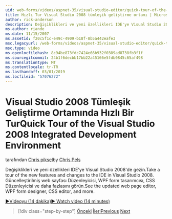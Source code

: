 ```yaml
---
uid: web-forms/videos/aspnet-35/visual-studio-editor/quick-tour-of-the-visual-studio-2008-integrated-development-environment
title: Hızlı Tur Visual Studio 2008 tümleşik geliştirme ortamı | Microsoft Docs
author: rick-anderson
description: Değişiklikleri ve yeni özellikleri IDE'ye Visual Studio 2008'de gezin. Güncelleştirilmiş web sayfası Düzenleyicisi, WPF form tasarımcısı, CSS Düzenleyicisi ve daha fazlasını görün.
ms.author: riande
ms.date: 11/15/2007
ms.assetid: f20c5f1c-e49c-4909-b18f-8b5a442eafe3
msc.legacyurl: /web-forms/videos/aspnet-35/visual-studio-editor/quick-tour-of-the-visual-studio-2008-integrated-development-environment
msc.type: video
ms.openlocfilehash: 8c94be873fdc7424e66b932f0389ad8738fb3f1f
ms.sourcegitcommit: 24b1f6decbb17bb22a45166e5fdb0845c65af498
ms.translationtype: MT
ms.contentlocale: tr-TR
ms.lasthandoff: 03/01/2019
ms.locfileid: "57076272"
---
```

<a name="quick-tour-of-the-visual-studio-2008-integrated-development-environment"></a><span data-ttu-id="e28bf-104">Visual Studio 2008 Tümleşik Geliştirme Ortamında Hızlı Bir Tur</span><span class="sxs-lookup"><span data-stu-id="e28bf-104">Quick Tour of the Visual Studio 2008 Integrated Development Environment</span></span>
====================
<span data-ttu-id="e28bf-105">tarafından [Chris piksel](https://twitter.com/chrispels)</span><span class="sxs-lookup"><span data-stu-id="e28bf-105">by [Chris Pels](https://twitter.com/chrispels)</span></span>

<span data-ttu-id="e28bf-106">Değişiklikleri ve yeni özellikleri IDE'ye Visual Studio 2008'de gezin.</span><span class="sxs-lookup"><span data-stu-id="e28bf-106">Take a tour of the new features and changes to the IDE in Visual Studio 2008.</span></span> <span data-ttu-id="e28bf-107">Güncelleştirilmiş web sayfası Düzenleyicisi, WPF form tasarımcısı, CSS Düzenleyicisi ve daha fazlasını görün.</span><span class="sxs-lookup"><span data-stu-id="e28bf-107">See the updated web page editor, WPF form designer, CSS editor, and more.</span></span>

[<span data-ttu-id="e28bf-108">&#9654;Videoyu (14 dakika)</span><span class="sxs-lookup"><span data-stu-id="e28bf-108">&#9654; Watch video (14 minutes)</span></span>](https://channel9.msdn.com/Blogs/ASP-NET-Site-Videos/quick-tour-of-the-visual-studio-2008-integrated-development-environment)

> [!div class="step-by-step"]
> <span data-ttu-id="e28bf-109">[Önceki](intellisense-for-jscript-and-aspnet-ajax.md)
> [İleri](creating-and-modifying-a-css-file.md)</span><span class="sxs-lookup"><span data-stu-id="e28bf-109">[Previous](intellisense-for-jscript-and-aspnet-ajax.md)
[Next](creating-and-modifying-a-css-file.md)</span></span>

